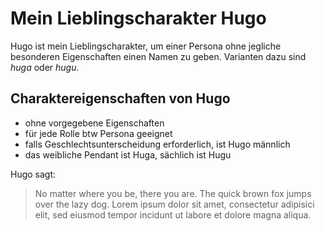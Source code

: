 # Mein Lieblingscharakter Hugo
Hugo ist mein Lieblingscharakter, um einer Persona ohne jegliche besonderen Eigenschaften einen Namen zu geben.
Varianten dazu sind _huga_ oder _hugu_.

## Charaktereigenschaften von Hugo
* ohne vorgegebene Eigenschaften
* für jede Rolle btw Persona geeignet
* falls Geschlechtsunterscheidung erforderlich, ist Hugo männlich
* das weibliche Pendant ist Huga, sächlich ist Hugu

Hugo sagt:
> No matter where you be, there you are.
> The quick brown fox jumps over the lazy dog.
> Lorem ipsum dolor sit amet, consectetur adipisici elit, sed eiusmod tempor incidunt ut labore et dolore magna aliqua.
